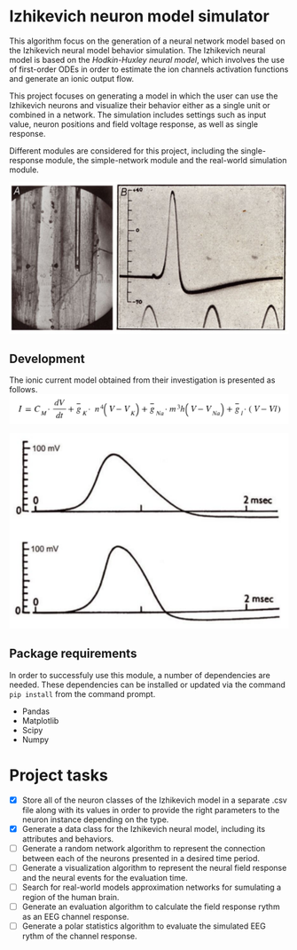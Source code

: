 # Izhikevich neuron model simulator
This algorithm focus on the generation of a neural network model based on the Izhikevich neural model behavior simulation. The Izhikevich neural model is based on the *Hodkin-Huxley neural model*, which involves the use of first-order ODEs in order to estimate the ion channels activation functions and generate an ionic output flow. 

This project focuses on generating a model in which the user can use the Izhikevich neurons and visualize their behavior either as a single unit or combined in a network. The simulation includes settings such as input value, neuron positions and field voltage response, as well as single response.

Different modules are considered for this project, including the single-response module, the simple-network module and the real-world simulation module.

![Hodkin & Huxley voltage observation from a squid's giant axon][Hodkin & Huxley experiment]

## Development


The ionic current model obtained from their investigation is presented as follows.
![Hodkin & Huxley Current response equation][HnH ODE]

![Hodkin & Huxley voltage response obtained from the ODE model][HnH voltage response]

## Package requirements
In order to successfuly use this module, a number of dependencies are needed. These dependencies can be installed or updated via the command `pip install` from the command prompt.

- Pandas
- Matplotlib
- Scipy
- Numpy

# Project tasks
- [x] Store all of the neuron classes of the Izhikevich model in a separate .csv file along with its values in order to provide the right parameters to the neuron instance depending on the type.
- [x] Generate a data class for the Izhikevich neural model, including its attributes and behaviors.
- [ ] Generate a random network algorithm to represent the connection between each of the neurons presented in a desired time period.
- [ ] Generate a visualization algorithm to represent the neural field response and the neural events for the evaluation time.
- [ ] Search for real-world models approximation networks for sumulating a region of the human brain.
- [ ] Generate an evaluation algorithm to calculate the field response rythm as an EEG channel response.
- [ ] Generate a polar statistics algorithm to evaluate the simulated EEG rythm of the channel response.

[Hodkin & Huxley experiment]: images/HnH_experiment.PNG "Hodkin and Huxley experiment in squid ginant axon"
[HnH ODE]: images/HnH_equation.PNG "Hodking and Huxley ionic current ODE model"
[HnH voltage response]: images/HnH_result.PNG "Hodkin and Huxley voltage response"